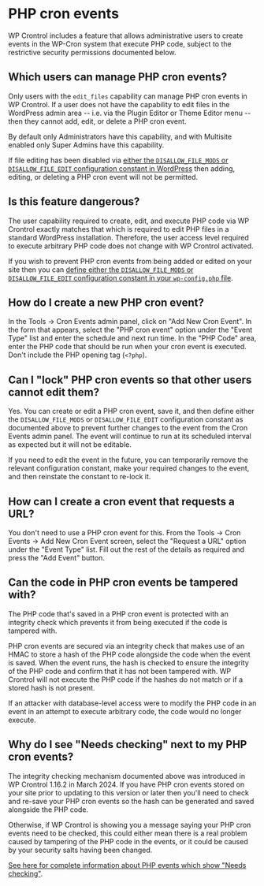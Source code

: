 # PHP cron events

WP Crontrol includes a feature that allows administrative users to create events in the WP-Cron system that execute PHP code, subject to the restrictive security permissions documented below.

## Which users can manage PHP cron events?

Only users with the `edit_files` capability can manage PHP cron events in WP Crontrol. If a user does not have the capability to edit files in the WordPress admin area -- i.e. via the Plugin Editor or Theme Editor menu -- then they cannot add, edit, or delete a PHP cron event.

By default only Administrators have this capability, and with Multisite enabled only Super Admins have this capability.

If file editing has been disabled via [either the `DISALLOW_FILE_MODS` or `DISALLOW_FILE_EDIT` configuration constant in WordPress](https://developer.wordpress.org/apis/wp-config-php/#disable-the-plugin-and-theme-file-editor) then adding, editing, or deleting a PHP cron event will not be permitted.

## Is this feature dangerous?

The user capability required to create, edit, and execute PHP code via WP Crontrol exactly matches that which is required to edit PHP files in a standard WordPress installation. Therefore, the user access level required to execute arbitrary PHP code does not change with WP Crontrol activated.

If you wish to prevent PHP cron events from being added or edited on your site then you can [define either the `DISALLOW_FILE_MODS` or `DISALLOW_FILE_EDIT` configuration constant in your `wp-config.php` file](https://developer.wordpress.org/apis/wp-config-php/#disable-the-plugin-and-theme-file-editor).

## How do I create a new PHP cron event?

In the Tools → Cron Events admin panel, click on "Add New Cron Event". In the form that appears, select the "PHP cron event" option under the "Event Type" list and enter the schedule and next run time. In the "PHP Code" area, enter the PHP code that should be run when your cron event is executed. Don't include the PHP opening tag (`<?php`).

## Can I "lock" PHP cron events so that other users cannot edit them?

Yes. You can create or edit a PHP cron event, save it, and then define either the `DISALLOW_FILE_MODS` or `DISALLOW_FILE_EDIT` configuration constant as documented above to prevent further changes to the event from the Cron Events admin panel. The event will continue to run at its scheduled interval as expected but it will not be editable.

If you need to edit the event in the future, you can temporarily remove the relevant configuration constant, make your required changes to the event, and then reinstate the constant to re-lock it.

## How can I create a cron event that requests a URL?

You don't need to use a PHP cron event for this. From the Tools → Cron Events → Add New Cron Event screen, select the "Request a URL" option under the "Event Type" list. Fill out the rest of the details as required and press the "Add Event" button.

## Can the code in PHP cron events be tampered with?

The PHP code that's saved in a PHP cron event is protected with an integrity check which prevents it from being executed if the code is tampered with.

PHP cron events are secured via an integrity check that makes use of an HMAC to store a hash of the PHP code alongside the code when the event is saved. When the event runs, the hash is checked to ensure the integrity of the PHP code and confirm that it has not been tampered with. WP Crontrol will not execute the PHP code if the hashes do not match or if a stored hash is not present.

If an attacker with database-level access were to modify the PHP code in an event in an attempt to execute arbitrary code, the code would no longer execute.

## Why do I see "Needs checking" next to my PHP cron events?

The integrity checking mechanism documented above was introduced in WP Crontrol 1.16.2 in March 2024. If you have PHP cron events stored on your site prior to updating to this version or later then you'll need to check and re-save your PHP cron events so the hash can be generated and saved alongside the PHP code.

Otherwise, if WP Crontrol is showing you a message saying your PHP cron events need to be checked, this could either mean there is a real problem caused by tampering of the PHP code in the events, or it could be caused by your security salts having been changed.

[See here for complete information about PHP events which show "Needs checking"](/help/check-php-cron-events/).
